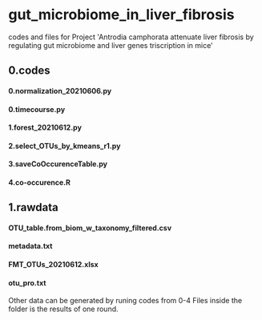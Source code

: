 # gut_microbiome_in_liver_fibrosis
codes and files for Project 'Antrodia camphorata attenuate liver fibrosis by regulating gut microbiome and liver genes triscription in mice'

## 0.codes
#### 0.normalization_20210606.py
#### 0.timecourse.py
#### 1.forest_20210612.py
#### 2.select_OTUs_by_kmeans_r1.py
#### 3.saveCoOccurenceTable.py
#### 4.co-occurence.R

## 1.rawdata
#### OTU_table.from_biom_w_taxonomy_filtered.csv
#### metadata.txt
#### FMT_OTUs_20210612.xlsx
#### otu_pro.txt

Other data can be generated by runing codes from 0-4
Files inside the folder is the results of one round.

